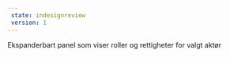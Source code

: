 ```yaml
---
 state: indesignreview
 version: 1
---
```


Ekspanderbart panel som viser roller og rettigheter for valgt aktør
